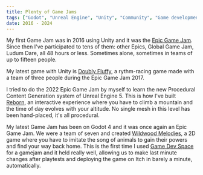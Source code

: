 ```yaml
---
title: Plenty of Game Jams
tags: ["Godot", "Unreal Engine", "Unity", "Community", "Game development"]
date: 2016 - 2024
---
```


My first Game Jam was in 2016 using Unity and it was the [Epic Game Jam](https://epicgamejam.com/). Since then I've participated to tens of them: other Epics, Global Game Jam, Ludum Dare, all 48 hours or less. Sometimes alone, sometimes in teams of up to fifteen people.

My latest game with Unity is [Doubly Fluffy](https://minimata.itch.io/doublyfluffy), a rythm-racing game made with a team of three people during the Epic Game Jam 2017.

I tried to do the 2022 Epic Game Jam by myself to learn the new Procedural Content Generation system of Unreal Engine 5. This is how I've built [Reborn](https://minimata.itch.io/reborn), an interactive experience where you have to climb a mountain and the time of day evolves with your altitude. No single mesh in this level has been hand-placed, it's all procedural.

My latest Game Jam has been on Godot 4 and it was once again an Epic Game Jam. We were a team of seven and created [Wildwood Melodies](https://minimata.itch.io/egj24), a 2D game where you have to imitate the song of animals to gain their powers and find your way back home. This is the first time I used [Game Dev Space](https://game-dev.space/) for a gamejam and it held really well, allowing us to make last minute changes after playtests and deploying the game on Itch in barely a minute, automatically.
